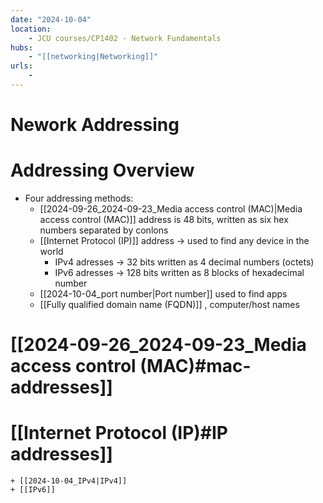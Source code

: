 ```yaml
---
date: "2024-10-04"
location: 
    - JCU courses/CP1402 - Network Fundamentals
hubs: 
    - "[[networking|Networking]]"
urls:
    - 
---
```


# Nework Addressing
# Addressing Overview
- Four addressing methods:
    + [[2024-09-26_2024-09-23_Media access control (MAC)|Media access control (MAC)]] address is 48 bits, written as six hex numbers separated by conlons
    + [[Internet Protocol (IP)]] address -> used to find any device in the world
        + IPv4 adresses -> 32 bits written as 4 decimal numbers (octets)
        + IPv6 adresses -> 128 bits written as 8 blocks of hexadecimal number
    + [[2024-10-04_port number|Port number]] used to find apps
    + [[Fully qualified domain name (FQDN)]] , computer/host names 

# [[2024-09-26_2024-09-23_Media access control (MAC)#mac-addresses]]
# [[Internet Protocol (IP)#IP addresses]]
    + [[2024-10-04_IPv4|IPv4]]
    + [[IPv6]]
